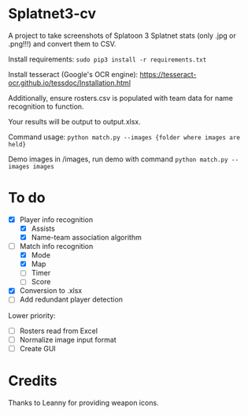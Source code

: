 # Splatnet3-cv
 A project to take screenshots of Splatoon 3 Splatnet stats (only .jpg or .png!!!) and convert them to CSV.

 Install requirements: `sudo pip3 install -r requirements.txt`

 Install tesseract (Google's OCR engine): https://tesseract-ocr.github.io/tessdoc/Installation.html

 Additionally, ensure rosters.csv is populated with team data for name recognition to function.

 Your results will be output to output.xlsx.

 Command usage: `python match.py --images {folder where images are held}`

 Demo images in /images, run demo with command `python match.py --images images`

# To do
  - [X] Player info recognition
    - [X] Assists
    - [X] Name-team association algorithm
  - [ ] Match info recognition
    - [X] Mode
    - [X] Map
    - [ ] Timer
    - [ ] Score
  - [X] Conversion to .xlsx
  - [ ] Add redundant player detection

 Lower priority:

  - [ ] Rosters read from Excel 
  - [ ] Normalize image input format
  - [ ] Create GUI

# Credits
 Thanks to Leanny for providing weapon icons.
